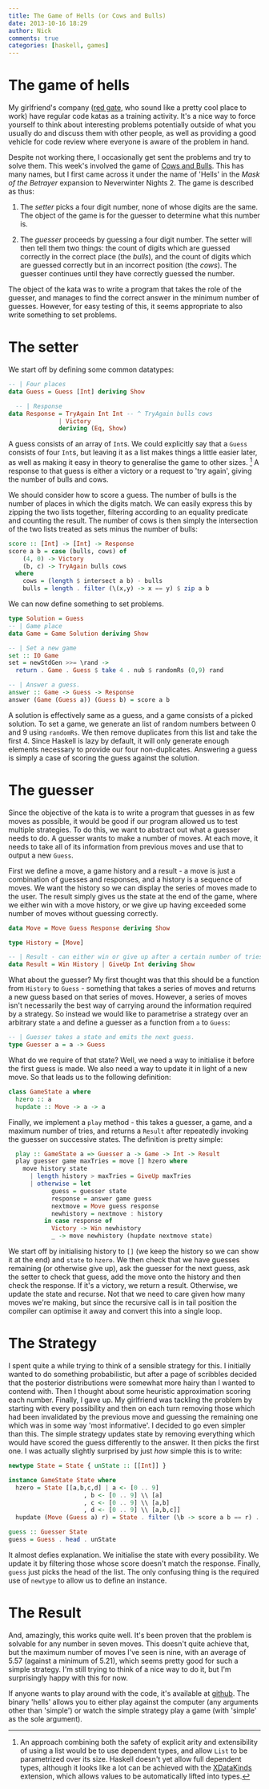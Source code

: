 ```yaml
---
title: The Game of Hells (or Cows and Bulls)
date: 2013-10-16 18:29
author: Nick
comments: true
categories: [haskell, games] 
---
```


The game of hells
=================

My girlfriend's company ([red gate](http://www.red-gate.com), who sound like a pretty cool place to work) have regular code katas as a training activity. It's a nice way to force yourself to think about interesting problems potentially outside of what you usually do and discuss them with other people, as well as providing a good vehicle for code review where everyone is aware of the problem in hand.

Despite not working there, I occasionally get sent the problems and try to solve them. This week's involved the game of [Cows and Bulls](http://en.wikipedia.org/wiki/Bulls_and_cows). This has many names, but I first came across it under the name of 'Hells' in the _Mask of the Betrayer_ expansion to Neverwinter Nights 2. The game is described as thus:

1. The _setter_ picks a four digit number, none of whose digits are the same. The object of the game is for the guesser to determine what this number is.

2. The _guesser_ proceeds by guessing a four digit number. The setter will then tell them two things: the count of digits which are guessed correctly in the correct place (the _bulls_), and the count of digits which are guessed correctly but in an incorrect position (the _cows_). The guesser continues until they have correctly guessed the number.

The object of the kata was to write a program that takes the role of the guesser, and manages to find the correct answer in the minimum number of guesses. However, for easy testing of this, it seems appropriate to also write something to set problems.

The setter
==========

We start off by defining some common datatypes:

````haskell
-- | Four places
data Guess = Guess [Int] deriving Show

  -- | Response
data Response = TryAgain Int Int -- ^ TryAgain bulls cows
              | Victory 
              deriving (Eq, Show)
````

A guess consists of an array of `Int`s. We could explicitly say that a `Guess` consists of four `Int`s, but leaving it as a list makes things a little easier later, as well as making it easy in theory to generalise the game to other sizes. [^1] A response to that guess is either a victory or a request to 'try again', giving the number of bulls and cows.

We should consider how to score a guess. The number of bulls is the number of places in which the digits match. We can easily express this by zipping the two lists together, filtering according to an equality predicate and counting the result. The number of cows is then simply the intersection of the two lists treated as sets minus the number of bulls:

```haskell
score :: [Int] -> [Int] -> Response
score a b = case (bulls, cows) of
    (4, 0) -> Victory
    (b, c) -> TryAgain bulls cows
  where
    cows = (length $ intersect a b) - bulls
    bulls = length . filter (\(x,y) -> x == y) $ zip a b
```

We can now define something to set problems.

````haskell
type Solution = Guess
-- | Game place
data Game = Game Solution deriving Show

-- | Set a new game
set :: IO Game
set = newStdGen >>= \rand ->
  return . Game . Guess $ take 4 . nub $ randomRs (0,9) rand

-- | Answer a guess.
answer :: Game -> Guess -> Response
answer (Game (Guess a)) (Guess b) = score a b
````

A solution is effectively same as a guess, and a game consists of a picked solution. To set a game, we generate an list of random numbers between 0 and 9 using `randomRs`. We then remove duplicates from this list and take the first 4. Since Haskell is lazy by default, it will only generate enough elements necessary to provide our four non-duplicates. Answering a guess is simply a case of scoring the guess against the solution.

The guesser
===========

Since the objective of the kata is to write a program that guesses in as few moves as possible, it would be good if our program allowed us to test multiple strategies. To do this, we want to abstract out what a guesser needs to do. A guesser wants to make a number of moves. At each move, it needs to take all of its information from previous moves and use that to output a new `Guess`.

First we define a move, a game history and a result - a move is just a combination of guesses and responses, and a history is a sequence of moves. We want the history so we can display the series of moves made to the user. The result simply gives us the state at the end of the game, where we either win with a move history, or we give up having exceeded some number of moves without guessing correctly.

```haskell
data Move = Move Guess Response deriving Show

type History = [Move]

-- | Result - can either win or give up after a certain number of tries.
data Result = Win History | GiveUp Int deriving Show
```

What about the guesser? My first thought was that this should be a function from `History` to `Guess` - something that takes a series of moves and returns a new guess based on that series of moves. However, a series of moves isn't necessarily the best way of carrying around the information required by a strategy. So instead we would like to parametrise a strategy over an arbitrary state `a` and define a guesser as a function from `a` to `Guess`:

```haskell
-- | Guesser takes a state and emits the next guess.
type Guesser a = a -> Guess
```

What do we require of that state? Well, we need a way to initialise it before the first guess is made. We also need a way to update it in light of a new move. So that leads us to the following definition:

```haskell
class GameState a where 
  hzero :: a
  hupdate :: Move -> a -> a
```

Finally, we implement a `play` method - this takes a guesser, a game, and a maximum number of tries, and returns a `Result` after repeatedly invoking the guesser on successive states. The definition is pretty simple:

```haskell
  play :: GameState a => Guesser a -> Game -> Int -> Result
  play guesser game maxTries = move [] hzero where
    move history state 
      | length history > maxTries = GiveUp maxTries
      | otherwise = let 
            guess = guesser state 
            response = answer game guess
            nextmove = Move guess response
            newhistory = nextmove : history
          in case response of
            Victory -> Win newhistory
            _ -> move newhistory (hupdate nextmove state)
```

We start off by initialising history to `[]` (we keep the history so we can show it at the end) and `state` to `hzero`. We then check that we have guesses remaining (or otherwise give up), ask the guesser for the next guess, ask the setter to check that guess, add the move onto the history and then check the response. If it's a victory, we return a result. Otherwise, we update the state and recurse. Not that we need to care given how many moves we're making, but since the recursive call is in tail position the compiler can optimise it away and convert this into a single loop.

The Strategy
============

I spent quite a while trying to think of a sensible strategy for this. I initially wanted to do something probabilistic, but after a page of scribbles decided that the posterior distributions were somewhat more hairy than I wanted to contend with. Then I thought about some heuristic approximation scoring each number. Finally, I gave up. My girlfriend was tackling the problem by starting with every possibility and then on each turn removing those which had been invalidated by the previous move and guessing the remaining one which was in some way 'most informative'. I decided to go even simpler than this. The simple strategy updates state by removing everything which would have scored the guess differently to the answer. It then picks the first one. I was actually slightly surprised by just *how* simple this is to write:

```haskell
newtype State = State { unState :: [[Int]] }

instance GameState State where
  hzero = State [[a,b,c,d] | a <- [0 .. 9]
                     , b <- [0 .. 9] \\ [a]
                     , c <- [0 .. 9] \\ [a,b]
                     , d <- [0 .. 9] \\ [a,b,c]]
  hupdate (Move (Guess a) r) = State . filter (\b -> score a b == r) . unState

guess :: Guesser State
guess = Guess . head . unState
```

It almost defies explanation. We initialise the state with every possibility. We update it by filtering those whose score doesn't match the response. Finally, `guess` just picks the head of the list. The only confusing thing is the required use of `newtype` to allow us to define an instance.

The Result
==========

And, amazingly, this works quite well. It's been proven that the problem is solvable for any number in seven moves. This doesn't quite achieve that, but the maximum number of moves I've seen is nine, with an average of 5.57 (against a minimum of 5.21), which seems pretty good for such a simple strategy. I'm still trying to think of a nice way to do it, but I'm surprisingly happy with this for now.

If anyone wants to play around with the code, it's available at [github](https://github.com/nc6/hells). The binary 'hells' allows you to either play against the computer (any arguments other than 'simple') or watch the simple strategy play a game (with 'simple' as the sole argument).


[^1]:An approach combining both the safety of explicit arity and extensibility of using a list would be to use dependent types, and allow `List` to be parametrized over its size. Haskell doesn't yet allow full dependent types, although it looks like a lot can be achieved with the [XDataKinds](http://www.haskell.org/ghc/docs/7.6.1/html/users_guide/promotion.html) extension, which allows values to be automatically lifted into types.